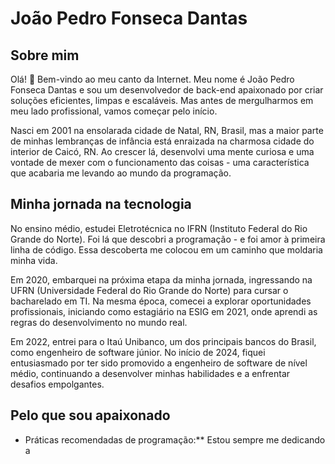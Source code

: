 # João Pedro Fonseca Dantas

## Sobre mim
Olá! 👋 Bem-vindo ao meu canto da Internet. Meu nome é João Pedro Fonseca Dantas e sou um desenvolvedor de back-end apaixonado por criar soluções eficientes, limpas e escaláveis. Mas antes de mergulharmos em meu lado profissional, vamos começar pelo início.

Nasci em 2001 na ensolarada cidade de Natal, RN, Brasil, mas a maior parte de minhas lembranças de infância está enraizada na charmosa cidade do interior de Caicó, RN. Ao crescer lá, desenvolvi uma mente curiosa e uma vontade de mexer com o funcionamento das coisas - uma característica que acabaria me levando ao mundo da programação.

## Minha jornada na tecnologia
No ensino médio, estudei Eletrotécnica no IFRN (Instituto Federal do Rio Grande do Norte). Foi lá que descobri a programação - e foi amor à primeira linha de código. Essa descoberta me colocou em um caminho que moldaria minha vida.

Em 2020, embarquei na próxima etapa da minha jornada, ingressando na UFRN (Universidade Federal do Rio Grande do Norte) para cursar o bacharelado em TI. Na mesma época, comecei a explorar oportunidades profissionais, iniciando como estagiário na ESIG em 2021, onde aprendi as regras do desenvolvimento no mundo real.

Em 2022, entrei para o Itaú Unibanco, um dos principais bancos do Brasil, como engenheiro de software júnior. No início de 2024, fiquei entusiasmado por ter sido promovido a engenheiro de software de nível médio, continuando a desenvolver minhas habilidades e a enfrentar desafios empolgantes.

## Pelo que sou apaixonado

* Práticas recomendadas de programação:** Estou sempre me dedicando a
